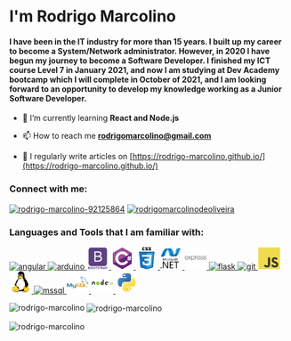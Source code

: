 <h1 align="left">I'm Rodrigo Marcolino</h1>
<h4 align="left">I have been in the IT industry for more than 15 years. I built up my career to become a System/Network administrator. However,  in 2020 I have begun my journey to become a Software Developer. I finished my ICT course Level 7 in January 2021, and now I am studying at Dev Academy bootcamp which I will complete in October of 2021, and I am looking forward to an opportunity to develop my knowledge working as a Junior Software Developer.</h4>

- 🌱 I’m currently learning **React and Node.js**

- 📫 How to reach me **rodrigomarcolino@gmail.com**
- 📝 I regularly write articles on [https://rodrigo-marcolino.github.io/](https://rodrigo-marcolino.github.io/)

<h3 align="left">Connect with me:</h3>
<p align="left">
<a href="https://linkedin.com/in/rodrigo-marcolino-92125864" target="blank"><img align="center" src="https://raw.githubusercontent.com/rahuldkjain/github-profile-readme-generator/master/src/images/icons/Social/linked-in-alt.svg" alt="rodrigo-marcolino-92125864" height="30" width="40" /></a>
<a href="https://instagram.com/rodrigomarcolinodeoliveira" target="blank"><img align="center" src="https://raw.githubusercontent.com/rahuldkjain/github-profile-readme-generator/master/src/images/icons/Social/instagram.svg" alt="rodrigomarcolinodeoliveira" height="30" width="40" /></a>
</p>

<h3 align="left">Languages and Tools that I am familiar with:</h3>
<p align="left"> <a href="https://angular.io" target="_blank"> <img src="https://angular.io/assets/images/logos/angular/angular.svg" alt="angular" width="40" height="40"/> </a> <a href="https://www.arduino.cc/" target="_blank"> <img src="https://cdn.worldvectorlogo.com/logos/arduino-1.svg" alt="arduino" width="40" height="40"/> </a> <a href="https://getbootstrap.com" target="_blank"> <img src="https://raw.githubusercontent.com/devicons/devicon/master/icons/bootstrap/bootstrap-plain-wordmark.svg" alt="bootstrap" width="40" height="40"/> </a> <a href="https://www.w3schools.com/cs/" target="_blank"> <img src="https://raw.githubusercontent.com/devicons/devicon/master/icons/csharp/csharp-original.svg" alt="csharp" width="40" height="40"/> </a> <a href="https://www.w3schools.com/css/" target="_blank"> <img src="https://raw.githubusercontent.com/devicons/devicon/master/icons/css3/css3-original-wordmark.svg" alt="css3" width="40" height="40"/> </a> <a href="https://dotnet.microsoft.com/" target="_blank"> <img src="https://raw.githubusercontent.com/devicons/devicon/master/icons/dot-net/dot-net-original-wordmark.svg" alt="dotnet" width="40" height="40"/> </a> <a href="https://expressjs.com" target="_blank"> <img src="https://raw.githubusercontent.com/devicons/devicon/master/icons/express/express-original-wordmark.svg" alt="express" width="40" height="40"/> </a> <a href="https://flask.palletsprojects.com/" target="_blank"> <img src="https://www.vectorlogo.zone/logos/pocoo_flask/pocoo_flask-icon.svg" alt="flask" width="40" height="40"/> </a> <a href="https://git-scm.com/" target="_blank"> <img src="https://www.vectorlogo.zone/logos/git-scm/git-scm-icon.svg" alt="git" width="40" height="40"/> </a> <a href="https://developer.mozilla.org/en-US/docs/Web/JavaScript" target="_blank"> <img src="https://raw.githubusercontent.com/devicons/devicon/master/icons/javascript/javascript-original.svg" alt="javascript" width="40" height="40"/> </a> <a href="https://www.linux.org/" target="_blank"> <img src="https://raw.githubusercontent.com/devicons/devicon/master/icons/linux/linux-original.svg" alt="linux" width="40" height="40"/> </a> <a href="https://www.microsoft.com/en-us/sql-server" target="_blank"> <img src="https://www.svgrepo.com/show/303229/microsoft-sql-server-logo.svg" alt="mssql" width="40" height="40"/> </a> <a href="https://www.mysql.com/" target="_blank"> <img src="https://raw.githubusercontent.com/devicons/devicon/master/icons/mysql/mysql-original-wordmark.svg" alt="mysql" width="40" height="40"/> </a> <a href="https://nodejs.org" target="_blank"> <img src="https://raw.githubusercontent.com/devicons/devicon/master/icons/nodejs/nodejs-original-wordmark.svg" alt="nodejs" width="40" height="40"/> </a> <a href="https://www.python.org" target="_blank"> <img src="https://raw.githubusercontent.com/devicons/devicon/master/icons/python/python-original.svg" alt="python" width="40" height="40"/></a>

<p><img align="left" src="https://github-readme-stats.vercel.app/api/top-langs?username=rodrigo-marcolino&show_icons=true&locale=en&layout=compact&count_private=true&theme=dark" alt="rodrigo-marcolino" /></p>

<p>&nbsp;<img align="center" src="https://github-readme-stats.vercel.app/api?username=rodrigo-marcolino&show_icons=true&locale=en&count_private=true&theme=dark" alt="rodrigo-marcolino" /></p>

<p><img align="center" src="https://github-readme-streak-stats.herokuapp.com/?user=rodrigo-marcolino&count_private=true&theme=dark" alt="rodrigo-marcolino" /></p>


